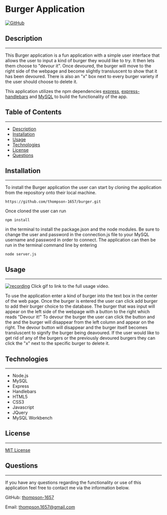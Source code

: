 # Burger Application

[![GitHub](https://img.shields.io/github/license/thompson-1657/professional_readme_generator?color=%230288d1)](LICENSE)

## Description

---

This Burger application is a fun application with a simple user interface that allows the user to input a kind of burger they would like to try. It then lets them choose to "devour it". Once devoured, the burger will move to the right side of the webpage and become slightly transluscent to show that it has been devoured. There is also an "x" box next to every burger variety if the user should choose to delete it.

This application utilizes the npm dependencies [express](https://www.npmjs.com/package/express), [express-handlebars](https://www.npmjs.com/package/express-handlebars) and [MySQL](https://www.npmjs.com/package/mysql) to build the functionality of the app.

## Table of Contents

---

- [Description](#description)
- [Installation](#installation)
- [Usage](#usage)
- [Technologies](#technologies)
- [License](#license)
- [Questions](#questions)

## Installation

---

To install the Burger application the user can start by cloning the application from the repository onto their local machine.

```
https://github.com/thompson-1657/burger.git
```

Once cloned the user can run

```
npm install
```

in the terminal to install the package.json and the node modules. Be sure to change the user and password in the connection.js file to your MySQL username and password in order to connect. The application can then be run in the terminal command line by entering

```
node server.js
```

## Usage

---

[![recording](https://user-images.githubusercontent.com/71091515/108019616-39528980-6fe0-11eb-9e01-04a105208588.gif)](https://drive.google.com/file/d/1Jjb0NUyI-AALulRalL1uvB9k41XBIpe_/view)
Click gif to link to the full usage video.

To use the application enter a kind of burger into the text box in the center of the web page. Once the burger is entered the user can click add burger to add their burger choice to the database. The burger that was input will appear on the left side of the webpage with a button to the right which reads "Devour it!" To devour the burger the user can click the button and the and the burger will disappear from the left column and appear on the right. The devour button will disappear and the burger itself becomes transluscent to signify the burger being deavoured. If the user would like to get rid of any of the burgers or the previously devoured burgers they can click the "x" next to the specific burger to delete it.

## Technologies

---

- Node.js
- MySQL
- Express
- Handlebars
- HTML5
- CSS3
- Javascript
- JQuery
- MySQL Workbench

## License

---

[MIT License](LICENSE)

## Questions

---

If you have any questions regarding the functionality or use of this application feel free to contact me via the information below.

GitHub: [thompson-1657](https://github.com/thompson-1657)

Email: thompson.1657@gmail.com
